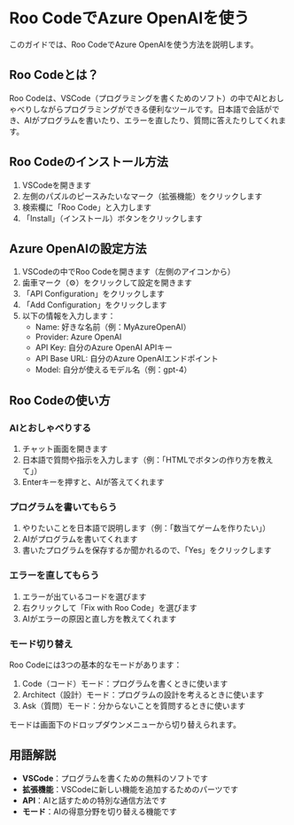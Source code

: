 # Roo CodeでAzure OpenAIを使う

このガイドでは、Roo CodeでAzure OpenAIを使う方法を説明します。

## Roo Codeとは？

Roo Codeは、VSCode（プログラミングを書くためのソフト）の中でAIとおしゃべりしながらプログラミングができる便利なツールです。日本語で会話ができ、AIがプログラムを書いたり、エラーを直したり、質問に答えたりしてくれます。

## Roo Codeのインストール方法

1. VSCodeを開きます
2. 左側のパズルのピースみたいなマーク（拡張機能）をクリックします
3. 検索欄に「Roo Code」と入力します
4. 「Install」（インストール）ボタンをクリックします

## Azure OpenAIの設定方法

1. VSCodeの中でRoo Codeを開きます（左側のアイコンから）
2. 歯車マーク（⚙️）をクリックして設定を開きます
3. 「API Configuration」をクリックします
4. 「Add Configuration」をクリックします
5. 以下の情報を入力します：
   - Name: 好きな名前（例：MyAzureOpenAI）
   - Provider: Azure OpenAI
   - API Key: 自分のAzure OpenAI APIキー
   - API Base URL: 自分のAzure OpenAIエンドポイント
   - Model: 自分が使えるモデル名（例：gpt-4）

## Roo Codeの使い方

### AIとおしゃべりする
1. チャット画面を開きます
2. 日本語で質問や指示を入力します（例：「HTMLでボタンの作り方を教えて」）
3. Enterキーを押すと、AIが答えてくれます

### プログラムを書いてもらう
1. やりたいことを日本語で説明します（例：「数当てゲームを作りたい」）
2. AIがプログラムを書いてくれます
3. 書いたプログラムを保存するか聞かれるので、「Yes」をクリックします

### エラーを直してもらう
1. エラーが出ているコードを選びます
2. 右クリックして「Fix with Roo Code」を選びます
3. AIがエラーの原因と直し方を教えてくれます

### モード切り替え
Roo Codeには3つの基本的なモードがあります：
1. Code（コード）モード：プログラムを書くときに使います
2. Architect（設計）モード：プログラムの設計を考えるときに使います
3. Ask（質問）モード：分からないことを質問するときに使います

モードは画面下のドロップダウンメニューから切り替えられます。

## 用語解説

- **VSCode**：プログラムを書くための無料のソフトです
- **拡張機能**：VSCodeに新しい機能を追加するためのパーツです
- **API**：AIと話すための特別な通信方法です
- **モード**：AIの得意分野を切り替える機能です
